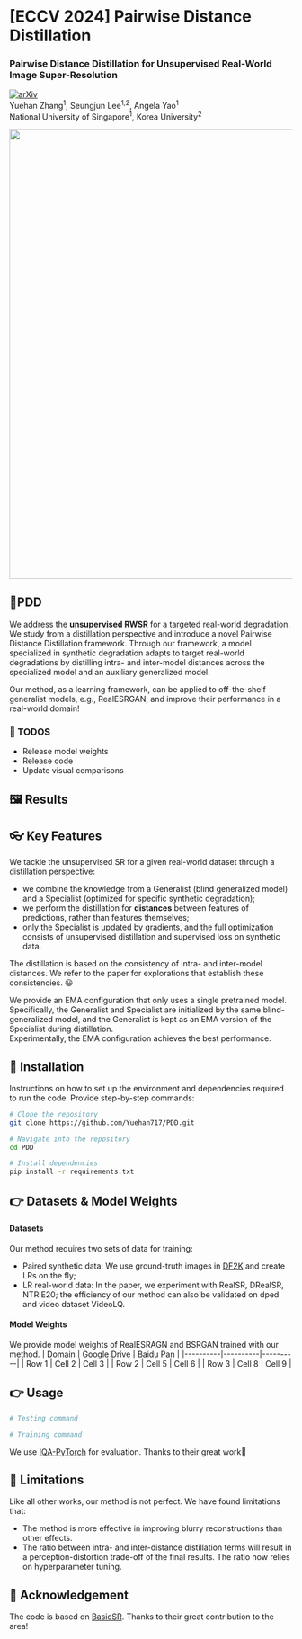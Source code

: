 # [ECCV 2024] Pairwise Distance Distillation
### Pairwise Distance Distillation for Unsupervised Real-World Image Super-Resolution  
[![arXiv](https://img.shields.io/badge/arXiv-<INDEX>-<COLOR>.svg)](https://arxiv.org/abs/<INDEX>)    
Yuehan Zhang<sup>1</sup>, Seungjun Lee<sup>1,2</sup>, Angela Yao<sup>1</sup>  
National University of Singapore<sup>1</sup>, Korea University<sup>2</sup>  
<p align="center">
<img src="teaser.gif" width="800" />
</p>
  
## 📝PDD
We address the **unsupervised RWSR** for a targeted real-world degradation. We study from a distillation perspective and introduce a novel Pairwise Distance Distillation framework.
Through our framework, a model specialized in synthetic degradation adapts to target real-world degradations by distilling intra- and inter-model distances across the specialized model and an auxiliary generalized model. 

Our method, as a learning framework, can be applied to off-the-shelf generalist models, e.g., RealESRGAN, and improve their performance in a real-world domain!

### 🎯 TODOS
* Release model weights
* Release code
* Update visual comparisons
## 🖼️ Results

## 👓 Key Features
We tackle the unsupervised SR for a given real-world dataset through a distillation perspective: 
- we combine the knowledge from a Generalist (blind generalized model) and a Specialist (optimized for specific synthetic degradation);
- we perform the distillation for **distances** between features of predictions, rather than features themselves;
- only the Specialist is updated by gradients, and the full optimization consists of unsupervised distillation and supervised loss on synthetic data.

The distillation is based on the consistency of intra- and inter-model distances. We refer to the paper for explorations that establish these consistencies. 😃

We provide an EMA configuration that only uses a single pretrained model. Specifically, the Generalist and Specialist are initialized by the same blind-generalized model, and the Generalist is kept as an EMA version of the Specialist during distillation.  
Experimentally, the EMA configuration achieves the best performance.

## 🔨 Installation
Instructions on how to set up the environment and dependencies required to run the code. Provide step-by-step commands:
```sh
# Clone the repository
git clone https://github.com/Yuehan717/PDD.git

# Navigate into the repository
cd PDD

# Install dependencies
pip install -r requirements.txt
```
## 👉 Datasets & Model Weights
#### Datasets
Our method requires two sets of data for training:
- Paired synthetic data: We use ground-truth images in [DF2K]() and create LRs on the fly;
- LR real-world data: In the paper, we experiment with RealSR, DRealSR, NTRIE20; the efficiency of our method can also be validated on dped and video dataset VideoLQ.

#### Model Weights
We provide model weights of RealESRAGN and BSRGAN trained with our method.
| Domain | Google Drive | Baidu Pan |
|----------|----------|----------|
| Row 1    | Cell 2   | Cell 3   |
| Row 2    | Cell 5   | Cell 6   |
| Row 3    | Cell 8   | Cell 9   |

## 👉 Usage
```sh
# Testing command

# Training command
```
We use [IQA-PyTorch](https://github.com/chaofengc/IQA-PyTorch) for evaluation. Thanks to their great work👏

## 🔎 Limitations
Like all other works, our method is not perfect. We have found limitations that:
- The method is more effective in improving blurry reconstructions than other effects.
- The ratio between intra- and inter-distance distillation terms will result in a perception-distortion trade-off of the final results. The ratio now relies on hyperparameter tuning.


## 👏 Acknowledgement
The code is based on [BasicSR](https://github.com/XPixelGroup/BasicSR). Thanks to their great contribution to the area!
